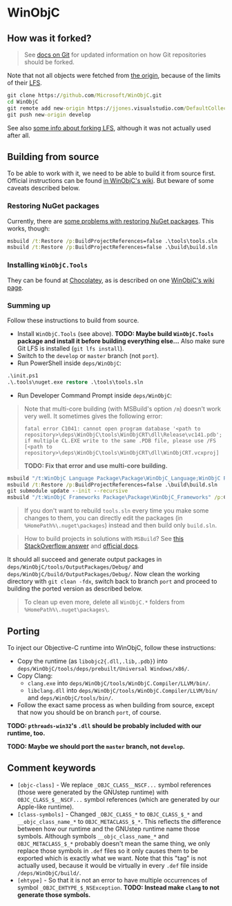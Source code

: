 # WinObjC

## How was it forked?

> See [docs on Git](git.md) for updated information on how Git repositories should be forked.

Note that not all objects were fetched from [the origin](https://github.com/Microsoft/WinObjC), because of the limits of their [LFS](https://git-lfs.github.com/).

```cmd
git clone https://github.com/Microsoft/WinObjC.git
cd WinObjC
git remote add new-origin https://jjones.visualstudio.com/DefaultCollection/IPASimulator/_git/WinObjC
git push new-origin develop
```

See also [some info about forking LFS](https://help.github.com/enterprise/2.13/admin/guides/installation/migrating-to-a-different-large-file-storage-server/), although it was not actually used after all.

## Building from source

To be able to work with it, we need to be able to build it from source first.
Official instructions can be found [in WinObjC's wiki](https://github.com/Microsoft/WinObjC/wiki/Building-From-Source).
But beware of some caveats described below.

### Restoring NuGet packages

Currently, there are [some problems with restoring NuGet packages](https://github.com/Microsoft/WinObjC/issues/2877#issuecomment-392991200).
This works, though:

```cmd
msbuild /t:Restore /p:BuildProjectReferences=false .\tools\tools.sln
msbuild /t:Restore /p:BuildProjectReferences=false .\build\build.sln
```

### Installing `WinObjC.Tools`

They can be found at [Chocolatey](https://chocolatey.org), as is described on one [WinObjC's wiki page](https://github.com/Microsoft/WinObjC/wiki/Using-vsimporter).

### Summing up

Follow these instructions to build from source.

- Install `WinObjC.Tools` (see above).
  **TODO: Maybe build `WinObjC.Tools` package and install it before building everything else...**
  Also make sure Git LFS is installed (`git lfs install`).
- Switch to the `develop` or `master` branch (not `port`).
- Run PowerShell inside `deps/WinObjC`:

```ps
.\init.ps1
.\.tools\nuget.exe restore .\tools\tools.sln
```

- Run Developer Command Prompt inside `deps/WinObjC`:

> Note that multi-core building (with MSBuild's option `/m`) doesn't work very well.
> It sometimes gives the following error:
>
> ```
> fatal error C1041: cannot open program database '<path to repository>\deps\WinObjC\tools\WinObjCRT\dll\Release\vc141.pdb'; if multiple CL.EXE write to the same .PDB file, please use /FS [<path to repository>\deps\WinObjC\tools\WinObjCRT\dll\WinObjCRT.vcxproj]
> ```
>
> **TODO: Fix that error and use multi-core building.**

```cmd
msbuild "/t:WinObjC Language Package\Package\WinObjC_Language;WinObjC Packaging Package\Package\WinObjC_Packaging" /p:Configuration=Debug /p:Platform=x86 .\tools\tools.sln
msbuild /t:Restore /p:BuildProjectReferences=false .\build\build.sln
git submodule update --init --recursive
msbuild "/t:WinObjC Frameworks Package\Package\WinObjC_Frameworks" /p:Configuration=Debug /p:Platform=x86 .\build\build.sln
```

> If you don't want to rebuild `tools.sln` every time you make some changes to them, you can directly edit the packages (in `%HomePath%\.nuget\packages`) instead and then build only `build.sln`.

> How to build projects in solutions with `MSBuild`?
> See [this StackOverflow answer](https://stackoverflow.com/a/19534376/9080566) and [official docs](https://docs.microsoft.com/en-us/visualstudio/msbuild/how-to-build-specific-targets-in-solutions-by-using-msbuild-exe).

It should all succeed and generate output packages in `deps/WinObjC/tools/OutputPackages/Debug/` and `deps/WinObjC/build/OutputPackages/Debug/`.
Now clean the working directory with `git clean -fdx`, switch back to branch `port` and proceed to building the ported version as described below.

> To clean up even more, delete all `WinObjC.*` folders from `%HomePath%\.nuget\packages\`.

## Porting

To inject our Objective-C runtime into WinObjC, follow these instructions:

- Copy the runtime (as `libobjc2{.dll,.lib,.pdb}`) into `deps/WinObjC/tools/deps/prebuilt/Universal Windows/x86/`.
- Copy Clang:
  - `clang.exe` into `deps/WinObjC/tools/WinObjC.Compiler/LLVM/bin/`.
  - `libclang.dll` into `deps/WinObjC/tools/WinObjC.Compiler/LLVM/bin/` and `deps/WinObjC/tools/bin/`.
- Follow the exact same process as when building from source, except that now you should be on branch `port`, of course.

**TODO: `pthreads-win32`'s `.dll` should be probably included with our runtime, too.**

**TODO: Maybe we should port the `master` branch, not `develop`.**

## Comment keywords

- `[objc-class]` - We replace `_OBJC_CLASS__NSCF...` symbol references (those were generated by the GNUstep runtime) with `OBJC_CLASS_$__NSCF...` symbol references (which are generated by our Apple-like runtime).
- `[class-symbols]` - Changed `_OBJC_CLASS_*` to `OBJC_CLASS_$_*` and `__objc_class_name_*` to `OBJC_METACLASS_$_*`.
  This reflects the difference between how our runtime and the GNUstep runtime name those symbols.
  Although symbols `__objc_class_name_*` and `OBJC_METACLASS_$_*` probably doesn't mean the same thing, we only replace those symbols in `.def` files so it only causes them to be exported which is exactly what we want.
  Note that this "tag" is not actually used, because it would be virtually in every `.def` file inside `/deps/WinObjC/build/`.
- `[ehtype]` - So that it is not an error to have multiple occurrences of symbol `_OBJC_EHTYPE_$_NSException`.
  **TODO: Instead make `clang` to not generate those symbols.**
